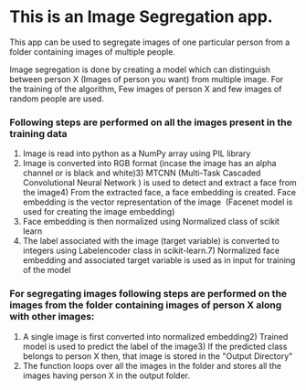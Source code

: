 # This is an Image Segregation app. 

This app can be used to segregate images of one particular person from a folder containing images of multiple people. 

Image segregation is done by creating a model which can distinguish between person X (Images of person you want) from multiple image.
For the training of the algorithm, Few images of person X and few images of random people are used.  

### Following steps are performed on all the images present in the training data 

1) Image is read into python as a NumPy array using PIL library 
2) Image is converted into RGB format (incase the image has an alpha channel or is black and white)3) MTCNN (Multi-Task Cascaded        Convolutional Neural Network ) is used to detect and extract a face from the image4) From the extracted face, a face embedding is created. Face embedding is the vector representation of the image  (Facenet model is used for creating the image embedding)
5) Face embedding is then normalized using Normalized class of scikit learn 
6) The label associated with the image (target variable) is converted to integers using Labelencoder class in scikit-learn.7) Normalized face embedding and associated target variable is used as in input for training of the model

### For segregating images following steps are performed on the images from the folder containing images of person X along with other images: 

1) A single image is first converted into normalized embedding2) Trained model is used to predict the label of the image3) If the predicted class belongs to person X then, that image is stored in the "Output Directory" 
4) The function loops over all the images in the folder and stores all the images having person X in the output folder. 
